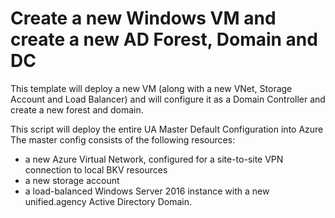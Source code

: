 # Create a new Windows VM and create a new AD Forest, Domain and DC

This template will deploy a new VM (along with a new VNet, Storage Account and Load Balancer) and will configure it as a Domain Controller and create a new forest and domain.

This script will deploy the entire UA Master Default Configuration into Azure
The master config consists of the following resources:
- a new Azure Virtual Network, configured for a site-to-site VPN connection to local BKV resources
- a new storage account
- a load-balanced Windows Server 2016 instance with a new unified.agency Active Directory Domain.
